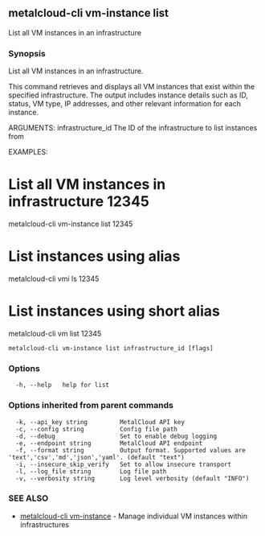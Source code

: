 ## metalcloud-cli vm-instance list

List all VM instances in an infrastructure

### Synopsis

List all VM instances in an infrastructure.

This command retrieves and displays all VM instances that exist within the
specified infrastructure. The output includes instance details such as ID,
status, VM type, IP addresses, and other relevant information for each instance.

ARGUMENTS:
  infrastructure_id  The ID of the infrastructure to list instances from

EXAMPLES:
  # List all VM instances in infrastructure 12345
  metalcloud-cli vm-instance list 12345
  
  # List instances using alias
  metalcloud-cli vmi ls 12345
  
  # List instances using short alias
  metalcloud-cli vm list 12345

```
metalcloud-cli vm-instance list infrastructure_id [flags]
```

### Options

```
  -h, --help   help for list
```

### Options inherited from parent commands

```
  -k, --api_key string         MetalCloud API key
  -c, --config string          Config file path
  -d, --debug                  Set to enable debug logging
  -e, --endpoint string        MetalCloud API endpoint
  -f, --format string          Output format. Supported values are 'text','csv','md','json','yaml'. (default "text")
  -i, --insecure_skip_verify   Set to allow insecure transport
  -l, --log_file string        Log file path
  -v, --verbosity string       Log level verbosity (default "INFO")
```

### SEE ALSO

* [metalcloud-cli vm-instance](metalcloud-cli_vm-instance.md)	 - Manage individual VM instances within infrastructures

